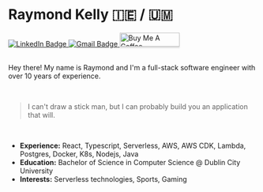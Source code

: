 # Raymond Kelly 🇮🇪 / 🇺🇲

<div id="badges">
  <a href="https://www.linkedin.com/in/raymondkelly91/">
    <img src="https://img.shields.io/badge/LinkedIn-blue?style=for-the-badge&logo=linkedin&logoColor=white" alt="LinkedIn Badge"/>
  </a>
  <a href="mailto: raymondjaykay@gmail.com">
    <img src="https://img.shields.io/badge/Gmail-D14836?style=for-the-badge&logo=gmail&logoColor=white" alt="Gmail Badge"/>
  </a>
   <a href="https://www.buymeacoffee.com/rayk47" target="_blank"><img src="https://www.buymeacoffee.com/assets/img/custom_images/orange_img.png" alt="Buy Me A Coffee" style="height: 28px !important;width: 121px !important;box-shadow: 0px 3px 2px 0px rgba(190, 190, 190, 0.5) !important;-webkit-box-shadow: 0px 3px 2px 0px rgba(190, 190, 190, 0.5) !important;" ></a>
</div>

</br>

Hey there! My name is Raymond and I'm a full-stack software engineer with over 10 years of experience.

</br>

> I can't draw a stick man, but I can probably build you an application that will.

</br>

- **Experience:** React, Typescript, Serverless, AWS, AWS CDK, Lambda, Postgres, Docker, K8s, Nodejs, Java
- **Education:** Bachelor of Science in Computer Science @ Dublin City University
- **Interests:** Serverless technologies, Sports, Gaming
